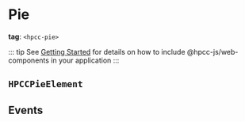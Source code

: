 # Pie

**tag**: `<hpcc-pie>`

<ClientOnly>
  <hpcc-preview style="width:100%;height:400px">
    <hpcc-pie style="width:100%;height:100%">
    </hpcc-pie>
    <script>
      document.querySelector("hpcc-pie").columns = ["Subject", "Score"];
      document.querySelector("hpcc-pie").data = [
        ["Math", 88],
        ["English", 72],
        ["Science", 60],
        ["History", 50],
        ["Geography", 40],
        ["Biology", 30],
        ["Physics", 20],
        ["Chemistry", 10]
      ];
    </script>
  </hpcc-preview>
</ClientOnly>

::: tip
See [Getting Started](../guide/getting-started.md) for details on how to include @hpcc-js/web-components in your application
:::

## `HPCCPieElement`

## Events
